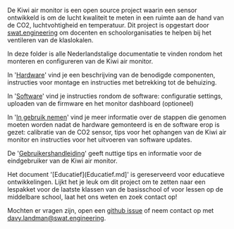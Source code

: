 De Kiwi air monitor is een open source project waarin een sensor ontwikkeld is om de lucht kwaliteit te meten in een ruimte aan de hand van de CO2, luchtvohtigheid en temperatuur. Dit project is opgestart door [swat.engineering](https://www.swat.engineering) om docenten en schoolorganisaties te helpen bij het ventileren van de klaslokalen.

In deze folder is alle Nederlandstalige documentatie te vinden rondom het monteren en configureren van de Kiwi air monitor. 

In '[Hardware](Hardware.md)' vind je een beschrijving van de benodigde componenten, instructies voor montage en instructies met betrekking tot de behuizing.

In '[Software](Software.md)' vind je instructies rondom de software: configuratie settings, uploaden van de firmware en het monitor dashboard (optioneel)

In '[In gebruik nemen](In%20gebruik%20nemen.md)' vind je meer informatie over de stappen die genomen moeten worden nadat de hardware gemonteerd is en de software erop is gezet: calibratie van de CO2 sensor, tips voor het ophangen van de Kiwi air monitor en instructies voor het uitvoeren van software updates.

De '[Gebruikershandleiding](Gebruikershandleiding.md)' geeft nuttige tips en informatie voor de eindgebruiker van de Kiwi air monitor. 

Het document '[Educatief](Educatief.md]' is gereserveerd voor educatieve ontwikkelingen. Lijkt het je leuk om dit project om te zetten naar een lespakket voor de laatste klassen van de basisschool of voor lessen op de middelbare school, laat het ons weten en zoek contact op! 

Mochten er vragen zijn, open een [github issue](https://github.com/SWAT-engineering/kiwi-air-monitor/issues) of neem contact op met [davy.landman@swat.engineering](mailto:davy.landman@swat.engineering).